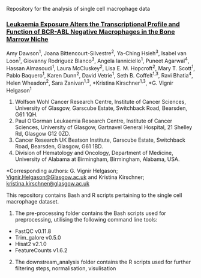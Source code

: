 Repository for the analysis of single cell macrophage data

### <ins> Leukaemia Exposure Alters the Transcriptional Profile and Function of BCR-ABL Negative Macrophages in the Bone Marrow Niche </ins>


Amy Dawson<sup>1</sup>, Joana Bittencourt-Silvestre<sup>2</sup>, Ya-Ching Hsieh<sup>3</sup>, Isabel van Loon<sup>1</sup>,
Giovanny Rodriguez Blanco<sup>3</sup>, Angela Ianniciello<sup>1</sup>, Puneet Agarwal<sup>4</sup>, Hassan
Almasoudi<sup>1</sup>, Laura McCluskey<sup>2</sup>, Lisa E. M. Hopcroft<sup>2</sup>, Mary T. Scott<sup>1</sup>, Pablo
Baquero<sup>1</sup>, Karen Dunn<sup>2</sup>, David Vetrie<sup>1</sup>, Seth B. Coffelt<sup>1,3</sup>, Ravi Bhatia<sup>4</sup>, Helen
Wheadon<sup>2</sup>, Sara Zanivan<sup>1,3</sup>, *Kristina Kirschner<sup>1,3</sup>, *G. Vignir Helgason<sup>1</sup>

1. Wolfson Wohl Cancer Research Centre, Institute of Cancer Sciences, University of
Glasgow, Garscube Estate, Switchback Road, Bearsden, G61 1QH. 
2. Paul O’Gorman Leukaemia Research Centre, Institute of Cancer Sciences, University of Glasgow,
Gartnavel General Hospital, 21 Shelley Rd, Glasgow G12 0ZD. 
3. Cancer Research UK Beatson Institute, Garscube Estate, Switchback Road, Bearsden, Glasgow, G61 1BD.
4. Division of Hematology and Oncology, Department of Medicine, University of
Alabama at Birmingham, Birmingham, Alabama, USA.

*Corresponding authors: G. Vignir Helgason; Vignir.Helgason@Glasgow.ac.uk and
Kristina Kirschner; kristina.kirschner@glasgow.ac.uk








This repository contains Bash and R scripts pertaining to the single cell macrophage dataset.

1. The pre-processing folder contains the Bash scripts used for preprocessing, utilising the following command line tools:
  - FastQC v0.11.8 
  - Trim_galore v0.5.0
  - Hisat2 v2.1.0
  - FeatureCounts v1.6.2
 
2. The downstream_analysis folder contains the R scripts used for further filtering steps, normalisation, visulisation  
